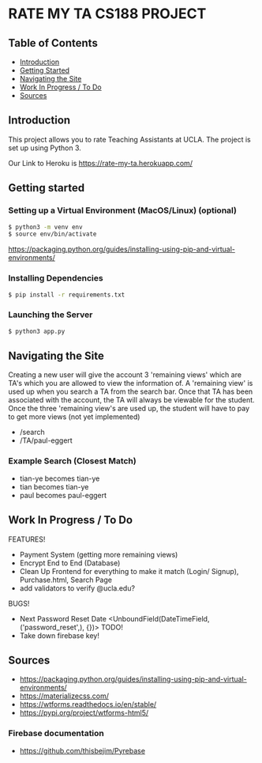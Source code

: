 # RATE MY TA CS188 PROJECT

## Table of Contents
* [Introduction](#intro)
* [Getting Started](#getting-started)
* [Navigating the Site](#navigating-the-site)
* [Work In Progress / To Do](#work-in-progress/to-do)
* [Sources](#sources)

## Introduction
This project allows you to rate Teaching Assistants at UCLA. The project is set up using Python 3.

Our Link to Heroku is https://rate-my-ta.herokuapp.com/

## Getting started

### Setting up a Virtual Environment (MacOS/Linux) (optional)

```sh
$ python3 -m venv env
$ source env/bin/activate
```

https://packaging.python.org/guides/installing-using-pip-and-virtual-environments/

### Installing Dependencies

```sh
$ pip install -r requirements.txt
```

### Launching the Server

```sh
$ python3 app.py
```

## Navigating the Site
Creating a new user will give the account 3 'remaining views' which are TA's which you are allowed to view the information of.
A 'remaining view' is used up when you search a TA from the search bar.
Once that TA has been associated with the account, the TA will always be viewable for the student.
Once the three 'remaining view's are used up, the student will have to pay to get more views (not yet implemented)
- /search
- /TA/paul-eggert


### Example Search (Closest Match)
- tian-ye becomes tian-ye
- tian becomes tian-ye
- paul becomes paul-eggert


## Work In Progress / To Do
FEATURES!
- Payment System (getting more remaining views)
- Encrypt End to End (Database)
- Clean Up Frontend for everything to make it match (Login/ Signup), Purchase.html, Search Page
- add validators to verify @ucla.edu? 


BUGS!
- Next Password Reset Date 	<UnboundField(DateTimeField, ('password_reset',), {})>
TODO!
- Take down firebase key!






## Sources
- https://packaging.python.org/guides/installing-using-pip-and-virtual-environments/
- https://materializecss.com/
- https://wtforms.readthedocs.io/en/stable/
- https://pypi.org/project/wtforms-html5/


### Firebase documentation
- https://github.com/thisbejim/Pyrebase 